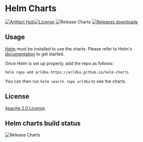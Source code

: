# Helm Charts

[![Artifact Hub](https://img.shields.io/endpoint?url=https://artifacthub.io/badge/repository/arldka)](https://artifacthub.io/packages/search?repo=arldka)[![License](https://img.shields.io/badge/License-Apache%202.0-blue.svg)](https://opensource.org/licenses/Apache-2.0) ![Release Charts](https://github.com/arldka/helm-charts/workflows/Release%20Charts/badge.svg?branch=main) [![Releases downloads](https://img.shields.io/github/downloads/arldka/helm-charts/total.svg)](https://github.com/arldka/helm-charts/releases)


## Usage

[Helm](https://helm.sh) must be installed to use the charts.
Please refer to Helm's [documentation](https://helm.sh/docs/) to get started.

Once Helm is set up properly, add the repo as follows:

```console
helm repo add arldka https://arldka.github.io/helm-charts
```

You can then run `helm search repo arldka` to see the charts.

## License

<!-- Keep full URL links to repo files because this README syncs from main to gh-pages.  -->
[Apache 2.0 License](https://github.com/arldka/helm-charts/blob/main/LICENSE).

## Helm charts build status

![Release Charts](https://github.com/arldka/helm-charts/workflows/Release%20Charts/badge.svg?branch=main)